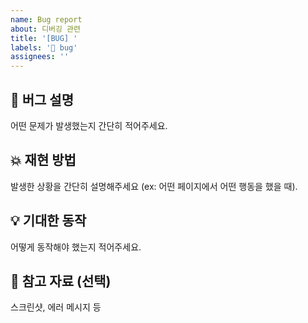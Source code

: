 ```yaml
---
name: Bug report
about: 디버깅 관련
title: '[BUG] '
labels: '🚨 bug'
assignees: ''
---
```


## 🚨 버그 설명

어떤 문제가 발생했는지 간단히 적어주세요.

## 💥 재현 방법

발생한 상황을 간단히 설명해주세요 (ex: 어떤 페이지에서 어떤 행동을 했을 때).

## 💡 기대한 동작

어떻게 동작해야 했는지 적어주세요.

## 📸 참고 자료 (선택)

스크린샷, 에러 메시지 등
